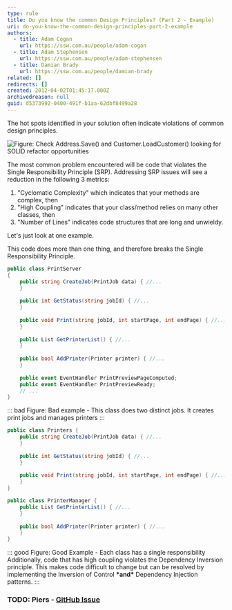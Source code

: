 ```yaml
---
type: rule
title: Do you know the common Design Principles? (Part 2 - Example)
uri: do-you-know-the-common-design-principles-part-2-example
authors:
  - title: Adam Cogan
    url: https://ssw.com.au/people/adam-cogan
  - title: Adam Stephensen
    url: https://ssw.com.au/people/adam-stephensen
  - title: Damian Brady
    url: https://ssw.com.au/people/damian-brady
related: []
redirects: []
created: 2012-04-02T01:45:17.000Z
archivedreason: null
guid: d5373992-0400-491f-b1aa-62dbf8499a28
---
```

The hot spots identified in your solution often indicate violations of common design principles.

<!--endintro-->

![Figure: Check Address.Save() and Customer.LoadCustomer() looking for SOLID refactor opportunities](CodeMetrics_3_1710208823172.png)

The most common problem encountered will be code that violates the Single Responsibility Principle (SRP). Addressing SRP issues will see a reduction in the following 3 metrics:

1. "Cyclomatic Complexity" which indicates that your methods are complex, then
2. "High Coupling" indicates that your class/method relies on many other classes, then
3. "Number of Lines" indicates code structures that are long and unwieldy.

Let's just look at one example.

This code does more than one thing, and therefore breaks the Single Responsibility Principle.

```csharp
public class PrintServer 
{
    public string CreateJob(PrintJob data) { //...
    }
  
    public int GetStatus(string jobId) { //...
    }
  
    public void Print(string jobId, int startPage, int endPage) { //...
    }
  
    public List GetPrinterList() { //...
    }
  
    public bool AddPrinter(Printer printer) { //...
    }
  
    public event EventHandler PrintPreviewPageComputed;
    public event EventHandler PrintPreviewReady;
    // ...
}
```

::: bad
Figure: Bad example - This class does two distinct jobs. It creates print jobs and manages printers
:::

```csharp
public class Printers {
    public string CreateJob(PrintJob data) { //...
    }
  
    public int GetStatus(string jobId) { //...
    }
  
    public void Print(string jobId, int startPage, int endPage) { //...
    }
}

public class PrinterManager {
    public List GetPrinterList() { //...
    }
  
    public bool AddPrinter(Printer printer) { //...
    }
}
```

::: good
Figure: Good Example - Each class has a single responsibility Additionally, code that has high coupling violates the Dependency Inversion principle. This makes code difficult to change but can be resolved by implementing the Inversion of Control **\*and\*** Dependency Injection patterns.
:::

### TODO: Piers - [GitHub Issue](https://github.com/SSWConsulting/SSW.Rules.Content/issues/1535)